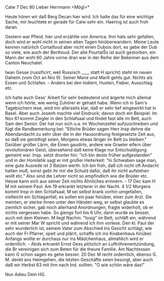  Calw 7 Dec 80
Lieber Herrmann <Mögl>*

Heute hören wir daß Berg Decan hier wird. Ich halte das für eine wichtige Sache, mir leuchtete er gerade für Calw sehr ein. Haering ist auch froh daran.

Gestern war Pfleid. hier und erzählte von America. Ihm hats sehr gefallen, doch wird er wohl nicht in seinen alten Tagen hinüberwandern. 
Meine Leute kennen natürlich Cortailloud aber nicht einen Dubois dort, es gebe der Dub so viele, wie auch der Berthoud. Der alte PourtalŠs ist auch gestorben, ein Mann der wohl 60 Jahre vorne dran war in der Reihe der Bekenner aus dem Canton Neuchatel.

Iwan Gesse (russificirt, weil Russisch ____ statt H spricht) steht im neuen Daheim (vom Oct an Nro 9). Seiner Marie und Marili gehts gut. Nichts als Essen und Schlafen. - Anders bei den Indiern, Husten, Fieber, Ausschlag etc.

Ich halte auch Gess' Arbeit für sehr bedeutend und ärgerte mich allemal wenn ich hörte, wie wenig Zuhörer er gehabt habe. Wenn ich in Sam's Tagebüchern lese, wird mir allerseits klar, daß er sehr tief eingewirkt hat in Basel. Aber auch Josenh machte viel Eindruck; davon doch ein Beispiel. Im Nov 61 kommt Ziegler in den Schlafsaal und findet fast alle im Bett, auch Sam den Senior. Der hat nun sich u.a. im Wochenzettel aufzuschreiben und fügt die Randbemerkung bei: "Etliche Brüder sagen Herr Insp dehne die Abendandacht zu sehr über die in der Hausordnung festgesetzte Zeit aus, so daß sie genöthigt seien, Morgens etwas länger im Bett zu bleiben." Darüber großer Lärm, die Einen gaudirts, andere wie Graeter eifern über revolutionären Geist, übersehend daß keine Klage nur Entschuldigung gemeint war. Insp. setzt drunter hin: "ich bin desto früher aufgestanden" und in der Homiletik sagt er mit großer Heiterkeit: "In Schwaben sage man, eine gute Ausrede ist 3 Batzen werth. Ich bin froh, daß ich nicht oft Andacht halten muß, sonst gebt ihr mir die Schuld dafür, daß ihr nicht aufstehen wollt etc." Also sind die Lehrer nicht so empfindlich wie die Brüder etc. Hesse kann sich aus seiner Zeit nichts Ähnliches erinnern. - 17 Dec kam H M mit seinem Paul. Am 19 erkrankt letzterer in der Nacht. 4 1/2 Morgens kommt Insp in den Schlafsaal, M sei selbst krank vorhin umgefallen, vielleicht ein Schlaganfall, es sollen ein paar hinüber, einer zum Arzt. Sie meinten, er sterbe ihnen unter den Händen weg, er selbst glaubte es ziemlich sicher, gab noch allerhand Anordnungen, fragte widerholt, ob er nichts vergessen habe. So giengs fort bis 6 Uhr, dann wurde es besser, auch mit dem Kleinen. M liegt Nachm. "tosig" im Bett, schläft ein, während er mit seiner Mar W spricht und während ich ihm vorlese. Den kl. Paul der sehr wunderlich ist, seinem Vater zum Abschied ins Gesicht schlägt, wie auch der Fr Pfarrer, speit und plärrt, schaffe ich ins Knabenhaus hinüber. Anfangs wollte er durchaus nur ins Mädchenhaus, allmählich wird er ordentlich. - Abds erkrankt Ernst Gess plötzlich an Luftröhrenentzündung, die Br vereinigen sich zum Beten für die theure Familie. Am Nachtessen kann G schon sagen es gehe besser. 20 Dec M recht ordentlich, ebenso G. M. denkt ans Heimgehen, die letzten Geschäfte seien besorgt, aber auch daß wir Herbst 63 mit ihm nach Ind. sollten. "O wie schön wäre das!"

 Nun Adieu Dein HG.
